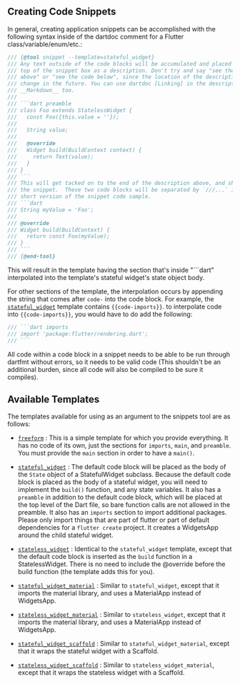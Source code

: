 ## Creating Code Snippets

In general, creating application snippets can be accomplished with the following
syntax inside of the dartdoc comment for a Flutter class/variable/enum/etc.:

```dart
/// {@tool snippet --template=stateful_widget}
/// Any text outside of the code blocks will be accumulated and placed at the
/// top of the snippet box as a description. Don't try and say "see the code
/// above" or "see the code below", since the location of the description may
/// change in the future. You can use dartdoc [Linking] in the description, and
/// __Markdown__ too.
///
/// ```dart preamble
/// class Foo extends StatelessWidget {
///   const Foo({this.value = ''});
///
///   String value;
///
///   @override
///   Widget build(BuildContext context) {
///     return Text(value);
///   }
/// }
/// ```
/// This will get tacked on to the end of the description above, and shown above
/// the snippet.  These two code blocks will be separated by `///...` in the
/// short version of the snippet code sample.
/// ```dart
/// String myValue = 'Foo';
///
/// @override
/// Widget build(BuildContext) {
///   return const Foo(myValue);
/// }
/// ```
/// {@end-tool}
```

This will result in the template having the section that's inside "```dart"
interpolated into the template's stateful widget's state object body.

For other sections of the template, the interpolation occurs by appending the string
that comes after `code-` into the code block. For example, the
[`stateful_widget`](stateful_widget.tmpl) template contains
`{{code-imports}}`. to interpolate code into `{{code-imports}}`, you would
have to do add the following:

```dart
/// ```dart imports
/// import 'package:flutter/rendering.dart';
/// ```
```

All code within a code block in a snippet needs to be able to be run through
dartfmt without errors, so it needs to be valid code (This shouldn't be an
additional burden, since all code will also be compiled to be sure it compiles).

## Available Templates

The templates available for using as an argument to the snippets tool are as
follows:

- [`freeform`](freeform.tmpl) :
  This is a simple template for which you provide everything.  It has no code of
  its own, just the sections for `imports`, `main`, and `preamble`. You must
  provide the `main` section in order to have a `main()`.

- [`stateful_widget`](stateful_widget.tmpl) :
  The default code block will be placed as the body of the `State` object of a
  StatefulWidget subclass. Because the default code block is placed as the body
  of a stateful widget, you will need to implement the `build()` function, and any
  state variables. It also has a `preamble` in addition to the default code
  block, which will be placed at the top level of the Dart file, so bare
  function calls are not allowed in the preamble.  It also has an `imports`
  section to import additional packages. Please only import things that are part
  of flutter or part of default dependencies for a `flutter create` project.
  It creates a WidgetsApp around the child stateful widget.

- [`stateless_widget`](stateless_widget.tmpl) :
  Identical to the `stateful_widget` template, except that the default code
  block is inserted as the `build` function in a
  StatelessWidget. There is no need to include the @override before the build
  function (the template adds this for you).

- [`stateful_widget_material`](stateful_widget_material.tmpl) : Similar to
  `stateful_widget`, except that it imports the material library, and uses
  a MaterialApp instead of WidgetsApp.

- [`stateless_widget_material`](stateless_widget_material.tmpl) : Similar to
  `stateless_widget`, except that it imports the material library, and uses
  a MaterialApp instead of WidgetsApp.

- [`stateful_widget_scaffold`](stateful_widget_scaffold.tmpl) : Similar to
  `stateful_widget_material`, except that it wraps the stateful widget with a
  Scaffold.

- [`stateless_widget_scaffold`](stateless_widget_scaffold.tmpl) : Similar to
  `stateless_widget_material`, except that it wraps the stateless widget with a
  Scaffold.
